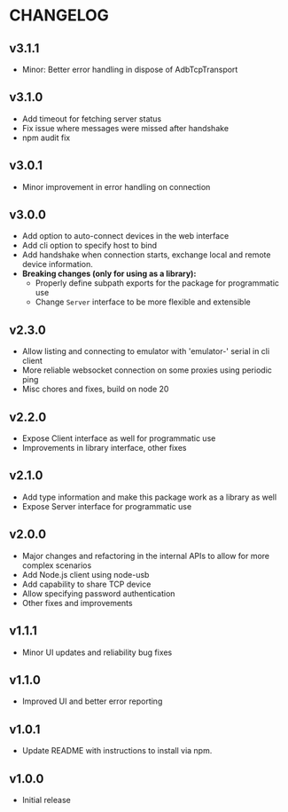 # CHANGELOG

## v3.1.1
- Minor: Better error handling in dispose of AdbTcpTransport

## v3.1.0
- Add timeout for fetching server status
- Fix issue where messages were missed after handshake
- npm audit fix

## v3.0.1
- Minor improvement in error handling on connection

## v3.0.0
- Add option to auto-connect devices in the web interface
- Add cli option to specify host to bind
- Add handshake when connection starts, exchange local and remote device information.
- **Breaking changes (only for using as a library):**
  - Properly define subpath exports for the package for programmatic use
  - Change `Server` interface to be more flexible and extensible

## v2.3.0
- Allow listing and connecting to emulator with 'emulator-' serial in cli client
- More reliable websocket connection on some proxies using periodic ping
- Misc chores and fixes, build on node 20

## v2.2.0
- Expose Client interface as well for programmatic use
- Improvements in library interface, other fixes

## v2.1.0
- Add type information and make this package work as a library as well
- Expose Server interface for programmatic use

## v2.0.0
- Major changes and refactoring in the internal APIs to allow for more complex scenarios
- Add Node.js client using node-usb
- Add capability to share TCP device
- Allow specifying password authentication
- Other fixes and improvements

## v1.1.1
- Minor UI updates and reliability bug fixes

## v1.1.0
- Improved UI and better error reporting

## v1.0.1
- Update README with instructions to install via npm.

## v1.0.0
- Initial release